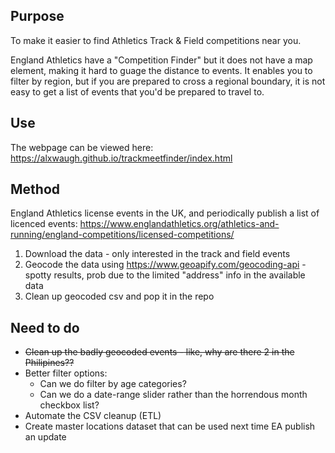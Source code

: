 ## Purpose

To make it easier to find Athletics Track & Field competitions near you.

England Athletics have a "Competition Finder" but it does not have a map element, making it hard to guage the distance to events. It enables you to filter by region, but if you are prepared to cross a regional boundary, it is not easy to get a list of events that you'd be prepared to travel to.

## Use

The webpage can be viewed here: https://alxwaugh.github.io/trackmeetfinder/index.html

## Method

England Athletics license events in the UK, and periodically publish a list of licenced events: 
https://www.englandathletics.org/athletics-and-running/england-competitions/licensed-competitions/

1. Download the data - only interested in the track and field events
2. Geocode the data using https://www.geoapify.com/geocoding-api - spotty results, prob due to the limited "address" info in the available data
3. Clean up geocoded csv and pop it in the repo

## Need to do

* ~~Clean up the badly geocoded events - like, why are there 2 in the Philipines??~~
* Better filter options:
  * Can we do filter by age categories?
  * Can we do a date-range slider rather than the horrendous month checkbox list?
* Automate the CSV cleanup (ETL)
* Create master locations dataset that can be used next time EA publish an update
